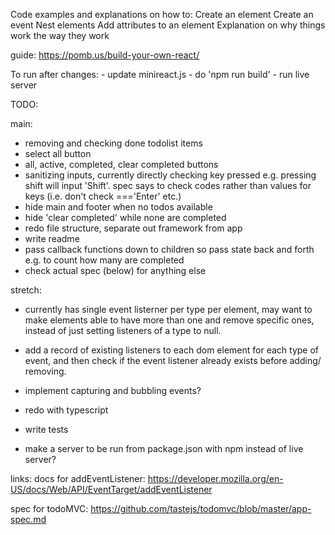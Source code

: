 Code examples and explanations on how to:
    Create an element
    Create an event
    Nest elements
    Add attributes to an element
Explanation on why things work the way they work

guide: https://pomb.us/build-your-own-react/

To run after changes:
    - update minireact.js
    - do 'npm run build'
    - run live server
    
TODO:

main:
- removing and checking done todolist items
- select all button
- all, active, completed, clear completed buttons
- sanitizing inputs, currently directly checking key pressed e.g. pressing shift will input 'Shift'. spec says to check codes rather than values for keys (i.e. don't check ==='Enter' etc.)
- hide main and footer when no todos available
- hide 'clear completed' while none are completed
- redo file structure, separate out framework from app
- write readme
- pass callback functions down to children so pass state back and forth e.g. to count how many are completed
- check actual spec (below) for anything else

stretch:
- currently has single event listerner per type per element, may want to make elements able to have more than one and remove specific ones, instead of just setting listeners of a type to null.
- add a record of existing listeners to each dom element for each type of event, and then check if the event listener already exists before adding/ removing.
- implement capturing and bubbling events?
- redo with typescript
- write tests

- make a server to be run from package.json with npm instead of live server?

links:
docs for addEventListener:
https://developer.mozilla.org/en-US/docs/Web/API/EventTarget/addEventListener

spec for todoMVC:
https://github.com/tastejs/todomvc/blob/master/app-spec.md